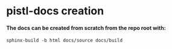 # pistl-docs creation



#### The docs can be created from scratch from the repo root with:

```
sphinx-build -b html docs/source docs/build
```

